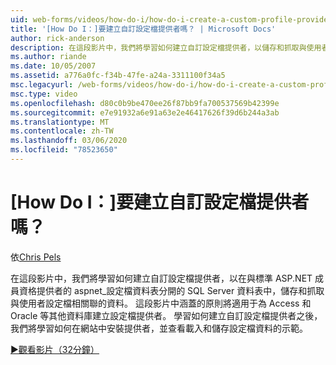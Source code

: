 ```yaml
---
uid: web-forms/videos/how-do-i/how-do-i-create-a-custom-profile-provider
title: '[How Do I：]要建立自訂設定檔提供者嗎？ | Microsoft Docs'
author: rick-anderson
description: 在這段影片中，我們將學習如何建立自訂設定檔提供者，以儲存和抓取與使用者設定檔相關聯的資料（位於與 t 不同的 SQL Server 資料表中）。
ms.author: riande
ms.date: 10/05/2007
ms.assetid: a776a0fc-f34b-47fe-a24a-3311100f34a5
msc.legacyurl: /web-forms/videos/how-do-i/how-do-i-create-a-custom-profile-provider
msc.type: video
ms.openlocfilehash: d80c0b9be470ee26f87bb9fa700537569b42399e
ms.sourcegitcommit: e7e91932a6e91a63e2e46417626f39d6b244a3ab
ms.translationtype: MT
ms.contentlocale: zh-TW
ms.lasthandoff: 03/06/2020
ms.locfileid: "78523650"
---
```

# <a name="how-do-i-create-a-custom-profile-provider"></a>[How Do I：]要建立自訂設定檔提供者嗎？

依[Chris Pels](https://twitter.com/chrispels)

在這段影片中，我們將學習如何建立自訂設定檔提供者，以在與標準 ASP.NET 成員資格提供者的 aspnet\_設定檔資料表分開的 SQL Server 資料表中，儲存和抓取與使用者設定檔相關聯的資料。 這段影片中涵蓋的原則將適用于為 Access 和 Oracle 等其他資料庫建立設定檔提供者。 學習如何建立自訂設定檔提供者之後，我們將學習如何在網站中安裝提供者，並查看載入和儲存設定檔資料的示範。

[&#9654;觀看影片（32分鐘）](https://channel9.msdn.com/Blogs/ASP-NET-Site-Videos/how-do-i-create-a-custom-profile-provider)
